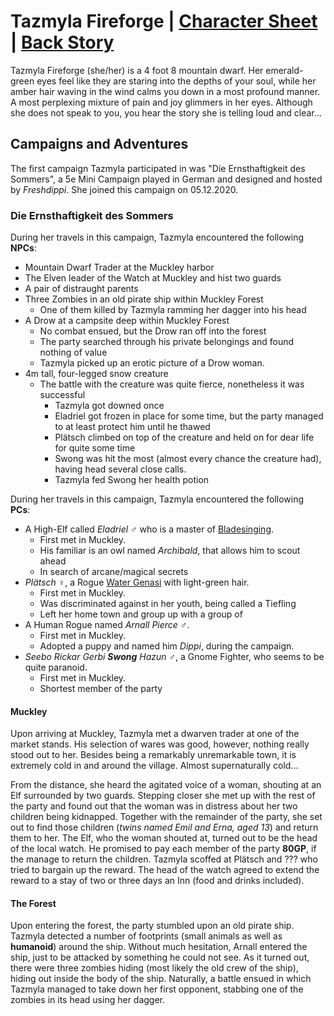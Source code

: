 # Tazmyla Fireforge | [Character Sheet](https://ddb.ac/characters/39827951/QKQpOt) | [Back Story](back_stories/tazmyla_fireforge.md)

Tazmyla Fireforge (she/her) is a 4 foot 8 mountain dwarf.
Her emerald-green eyes feel like they are staring into the depths of your soul, while her amber hair waving in the wind calms you down in a most profound manner.
A most perplexing mixture of pain and joy glimmers in her eyes.
Although she does not speak to you, you hear the story she is telling loud and clear...

## Campaigns and Adventures
 
The first campaign Tazmyla participated in was "Die Ernsthaftigkeit des Sommers", a 5e Mini Campaign played in German and designed and hosted by *Freshdippi*.
She joined this campaign on 05.12.2020.

### Die Ernsthaftigkeit des Sommers

During her travels in this campaign, Tazmyla encountered the following **NPCs**:

* Mountain Dwarf Trader at the Muckley harbor
* The Elven leader of the Watch at Muckley and hist two guards
* A pair of distraught parents 
* Three Zombies in an old pirate ship within Muckley Forest
  * One of them killed by Tazmyla ramming her dagger into his head
* A Drow at a campsite deep within Muckley Forest
  * No combat ensued, but the Drow ran off into the forest
  * The party searched through his private belongings and found nothing of value
  * Tazmyla picked up an erotic picture of a Drow woman.
* 4m tall, four-legged snow creature
  * The battle with the creature was quite fierce, nonetheless it was successful
    * Tazmyla got downed once
    * Eladriel got frozen in place for some time, but the party managed to at least protect him until he thawed
    * Plätsch climbed on top of the creature and held on for dear life for quite some time
    * Swong was hit the most (almost every chance the creature had), having head several close calls.
    * Tazmyla fed Swong her health potion

During her travels in this campaign, Tazmyla encountered the following **PCs**:

* A High-Elf called *Eladriel* ♂️ who is a master of [Bladesinging](https://www.dndbeyond.com/classes/wizard#Bladesinging).
  * First met in Muckley.
  * His familiar is an owl named *Archibald*, that allows him to scout ahead
  * In search of arcane/magical secrets
* *Plätsch* ♀️, a Rogue [Water Genasi](https://www.dndbeyond.com/races/genasi#WaterGenasi) with light-green hair.
  * First met in Muckley.
  * Was discriminated against in her youth, being called a Tiefling
  * Left her home town and group up with a group of 
* A Human Rogue named *Arnall Pierce* ♂️.
  * First met in Muckley.
  * Adopted a puppy and named him *Dippi*, during the campaign.
* *Seebo Rickar Gerbi **Swong** Hazun* ♂️, a Gnome Fighter, who seems to be quite paranoid.
  * First met in Muckley.
  * Shortest member of the party

#### Muckley

Upon arriving at Muckley, Tazmyla met a dwarven trader at one of the market stands.
His selection of wares was good, however, nothing really stood out to her.
Besides being a remarkably unremarkable town, it is extremely cold in and around the village.
Almost supernaturally cold...

From the distance, she heard the agitated voice of a woman, shouting at an Elf surrounded by two guards.
Stepping closer she met up with the rest of the party and found out that the woman was in distress about her two children being kidnapped.
Together with the remainder of the party, she set out to find those children (*twins named Emil and Erna, aged 13*) and return them to her.
The Elf, who the woman shouted at, turned out to be the head of the local watch.
He promised to pay each member of the party **80GP**, if the manage to return the children.
Tazmyla scoffed at Plätsch and ??? who tried to bargain up the reward.
The head of the watch agreed to extend the reward to a stay of two or three days an Inn (food and drinks included).

#### The Forest 

Upon entering the forest, the party stumbled upon an old pirate ship.
Tazmyla detected a number of footprints (small animals as well as **humanoid**) around the ship.
Without much hesitation, Arnall entered the ship, just to be attacked by something he could not see.
As it turned out, there were three zombies hiding (most likely the old crew of the ship), hiding out inside the body of the ship.
Naturally, a battle ensued in which Tazmyla managed to take down her first opponent, stabbing one of the zombies in its head using her dagger.